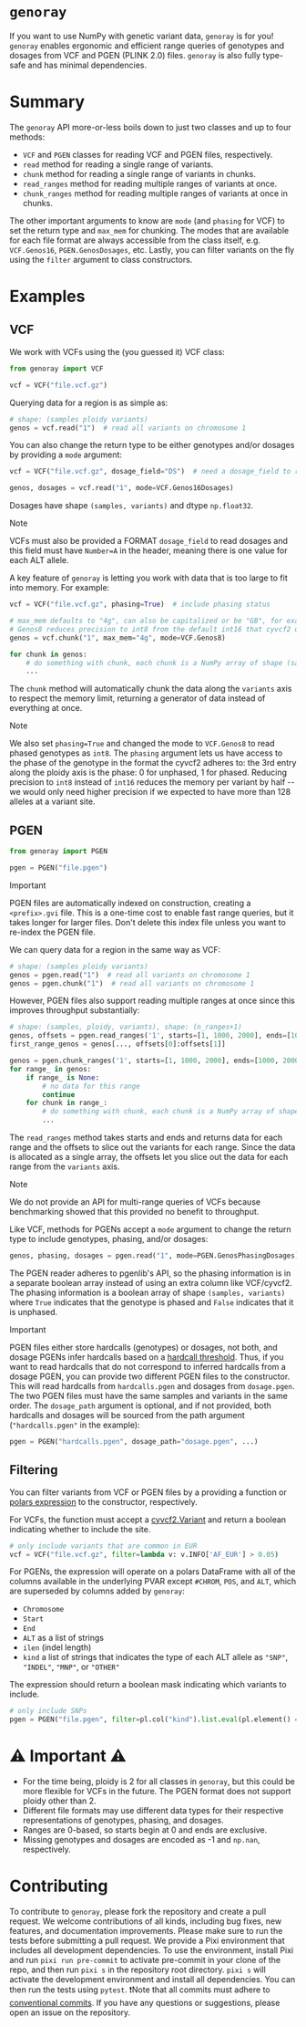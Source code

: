 # `genoray`

If you want to use NumPy with genetic variant data, `genoray` is for you! `genoray` enables ergonomic and efficient range queries of genotypes and dosages from VCF and PGEN (PLINK 2.0) files. `genoray` is also fully type-safe and has minimal dependencies.

# Summary

The `genoray` API more-or-less boils down to just two classes and up to four methods:

- `VCF` and `PGEN` classes for reading VCF and PGEN files, respectively.
- `read` method for reading a single range of variants.
- `chunk` method for reading a single range of variants in chunks.
- `read_ranges` method for reading multiple ranges of variants at once.
- `chunk_ranges` method for reading multiple ranges of variants at once in chunks.

The other important arguments to know are `mode` (and `phasing` for VCF) to set the return type and `max_mem` for chunking. The modes that are available for each file format are always accessible from the class itself, e.g. `VCF.Genos16`, `PGEN.GenosDosages`, etc. Lastly, you can filter variants on the fly using the `filter` argument to class constructors.

# Examples

## VCF

We work with VCFs using the (you guessed it) VCF class:

```python
from genoray import VCF

vcf = VCF("file.vcf.gz")
```

Querying data for a region is as simple as:

```python
# shape: (samples ploidy variants)
genos = vcf.read("1")  # read all variants on chromosome 1
```

You can also change the return type to be either genotypes and/or dosages by providing a `mode` argument:

```python
vcf = VCF("file.vcf.gz", dosage_field="DS")  # need a dosage_field to read dosages

genos, dosages = vcf.read("1", mode=VCF.Genos16Dosages)
```

Dosages have shape `(samples, variants)` and dtype `np.float32`.

> [!NOTE]
> VCFs must also be provided a FORMAT `dosage_field` to read dosages and this field must have `Number=A` in the header, meaning there is one value for each ALT allele. 

A key feature of `genoray` is letting you work with data that is too large to fit into memory. For example:

```python
vcf = VCF("file.vcf.gz", phasing=True)  # include phasing status

# max_mem defaults to "4g", can also be capitalized or be "GB", for example
# Genos8 reduces precision to int8 from the default int16 that cyvcf2 uses
genos = vcf.chunk("1", max_mem="4g", mode=VCF.Genos8)

for chunk in genos:
    # do something with chunk, each chunk is a NumPy array of shape (samples, ploidy+1, variants)
    ...
```
The `chunk` method will automatically chunk the data along the `variants` axis to respect the memory limit, returning a generator of data instead of everything at once.

> [!NOTE]
> We also set `phasing=True` and changed the mode to `VCF.Genos8` to read phased genotypes as `int8`. The `phasing` argument lets us have access to the phase of the genotype in the format the cyvcf2 adheres to: the 3rd entry along the ploidy axis is the phase: 0 for unphased, 1 for phased. Reducing precision to `int8` instead of `int16` reduces the memory per variant by half -- we would only need higher precision if we expected to have more than 128 alleles at a variant site.

## PGEN

```python
from genoray import PGEN

pgen = PGEN("file.pgen")
```

> [!IMPORTANT]
> PGEN files are automatically indexed on construction, creating a `<prefix>.gvi` file. This is a one-time cost to enable fast range queries, but it takes longer for larger files. Don't delete this index file unless you want to re-index the PGEN file.

We can query data for a region in the same way as VCF:

```python
# shape: (samples ploidy variants)
genos = pgen.read("1")  # read all variants on chromosome 1
genos = pgen.chunk("1")  # read all variants on chromosome 1
```

However, PGEN files also support reading multiple ranges at once since this improves throughput substantially:

```python
# shape: (samples, ploidy, variants), shape: (n_ranges+1)
genos, offsets = pgen.read_ranges('1', starts=[1, 1000, 2000], ends=[1000, 2000, 3000])
first_range_genos = genos[..., offsets[0]:offsets[1]]

genos = pgen.chunk_ranges('1', starts=[1, 1000, 2000], ends=[1000, 2000, 3000])
for range_ in genos:
    if range_ is None:
        # no data for this range
        continue
    for chunk in range_:
        # do something with chunk, each chunk is a NumPy array of shape (samples, ploidy, variants)
        ...
```

The `read_ranges` method takes starts and ends and returns data for each range and the offsets to slice out the variants for each range. Since the data is allocated as a single array, the offsets let you slice out the data for each range from the `variants` axis.

> [!NOTE]
> We do not provide an API for multi-range queries of VCFs because benchmarking showed that this provided no benefit to throughput.

Like VCF, methods for PGENs accept a `mode` argument to change the return type to include genotypes, phasing, and/or dosages:

```python
genos, phasing, dosages = pgen.read("1", mode=PGEN.GenosPhasingDosages)
```

The PGEN reader adheres to pgenlib's API, so the phasing information is in a separate boolean array instead of using an extra column like VCF/cyvcf2. The phasing information is a boolean array of shape `(samples, variants)` where `True` indicates that the genotype is phased and `False` indicates that it is unphased.

> [!IMPORTANT]
> PGEN files either store hardcalls (genotypes) or dosages, not both, and dosage PGENs infer hardcalls based on a [hardcall threshold](https://www.cog-genomics.org/plink/2.0/input#dosage_import_settings). Thus, if you want to read hardcalls that do not correspond to inferred hardcalls from a dosage PGEN, you can provide two different PGEN files to the constructor. This will read hardcalls from `hardcalls.pgen` and dosages from `dosage.pgen`. The two PGEN files must have the same samples and variants in the same order. The `dosage_path` argument is optional, and if not provided, both hardcalls and dosages will be sourced from the path argument (`"hardcalls.pgen"` in the example):

```python
pgen = PGEN("hardcalls.pgen", dosage_path="dosage.pgen", ...)
```

## Filtering

You can filter variants from VCF or PGEN files by a providing a function or [polars expression](https://docs.pola.rs/user-guide/concepts/expressions-and-contexts/) to the constructor, respectively.

For VCFs, the function must accept a [cyvcf2.Variant](https://brentp.github.io/cyvcf2/docstrings.html#cyvcf2.cyvcf2.Variant) and return a boolean indicating whether to include the site.

```python
# only include variants that are common in EUR
vcf = VCF("file.vcf.gz", filter=lambda v: v.INFO['AF_EUR'] > 0.05)
```

For PGENs, the expression will operate on a polars DataFrame with all of the columns available in the underlying PVAR except `#CHROM`, `POS`, and `ALT`, which are superseded by columns added by `genoray`:
- `Chromosome`
- `Start`
- `End`
- `ALT` as a list of strings
- `ilen` (indel length)
- `kind` a list of strings that indicates the type of each ALT allele as `"SNP"`, `"INDEL"`, `"MNP"`, or `"OTHER"`

The expression should return a boolean mask indicating which variants to include.

```python
# only include SNPs
pgen = PGEN("file.pgen", filter=pl.col("kind").list.eval(pl.element() == "SNP").list.all())
```

# ⚠️ Important ⚠️

- For the time being, ploidy is 2 for all classes in `genoray`, but this could be more flexible for VCFs in the future. The PGEN format does not support ploidy other than 2.
- Different file formats may use different data types for their respective representations of genotypes, phasing, and dosages.
- Ranges are 0-based, so starts begin at 0 and ends are exclusive.
- Missing genotypes and dosages are encoded as -1 and `np.nan`, respectively.

# Contributing

To contribute to `genoray`, please fork the repository and create a pull request. We welcome contributions of all kinds, including bug fixes, new features, and documentation improvements. Please make sure to run the tests before submitting a pull request. We provide a Pixi environment that includes all development dependencies. To use the environment, install Pixi and run `pixi run pre-commit` to activate pre-commit in your clone of the repo, and then run `pixi s` in the repository root directory. `pixi s` will activate the development environment and install all dependencies. You can then run the tests using `pytest`. ❗Note that all commits must adhere to [conventional commits](https://www.conventionalcommits.org/). If you have any questions or suggestions, please open an issue on the repository.